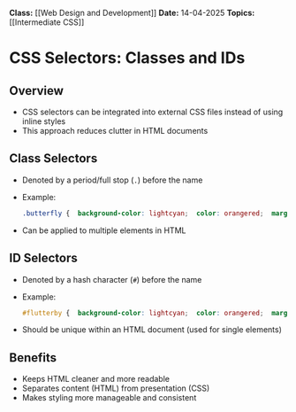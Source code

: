 **Class:** [[Web Design and Development]]
**Date:** 14-04-2025
**Topics:** [[Intermediate CSS]]

# CSS Selectors: Classes and IDs

## Overview

- CSS selectors can be integrated into external CSS files instead of using inline styles
- This approach reduces clutter in HTML documents

## Class Selectors

- Denoted by a period/full stop (`.`) before the name
- Example:
    
    ```css
    .butterfly {  background-color: lightcyan;  color: orangered;  margin: 20px;  padding: 20px;}
    ```
    
- Can be applied to multiple elements in HTML

## ID Selectors

- Denoted by a hash character (`#`) before the name
- Example:
    
    ```css
    #flutterby {  background-color: lightcyan;  color: orangered;  margin: 20px;  padding: 20px;}
    ```
    
- Should be unique within an HTML document (used for single elements)

## Benefits

- Keeps HTML cleaner and more readable
- Separates content (HTML) from presentation (CSS)
- Makes styling more manageable and consistent